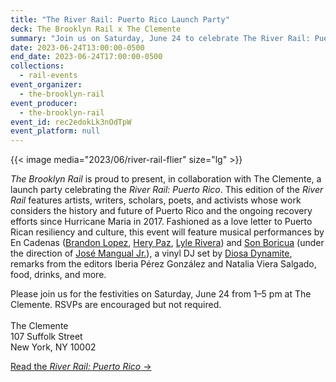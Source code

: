 ```yaml
---
title: "The River Rail: Puerto Rico Launch Party"
deck: The Brooklyn Rail x The Clemente
summary: "Join us on Saturday, June 24 to celebrate The River Rail: Puerto Rico"
date: 2023-06-24T13:00:00-0500
end_date: 2023-06-24T17:00:00-0500
collections:
  - rail-events
event_organizer:
  - the-brooklyn-rail
event_producer:
  - the-brooklyn-rail
event_id: rec2edokLk3nOdTpW
event_platform: null
---
```

{{< image media="2023/06/river-rail-flier" size="lg" >}}

*The Brooklyn Rail* is proud to present, in collaboration with The Clemente, a launch party celebrating the *River Rail: Puerto Rico*. This edition of the *River Rail* features artists, writers, scholars, poets, and activists whose work considers the history and future of Puerto Rico and the ongoing recovery efforts since Hurricane Maria in 2017. Fashioned as a love letter to Puerto Rican resiliency and culture, this event will feature musical performances by En Cadenas ([Brandon Lopez](https://www.brandonlopez.nyc/), [Hery Paz](https://www.herypaz.com/about), [Lyle Rivera](https://lylerivera.bandcamp.com/)) and [Son Boricua](https://open.spotify.com/artist/2gLbmzUtK0S8QoeKMBBPNQ) (under the direction of [José Mangual Jr.](https://en.wikipedia.org/wiki/Jos%C3%A9_Mangual_Jr)), a vinyl DJ set by [Diosa Dynamite](https://www.instagram.com/djdiosadynamite/), remarks from the editors Iberia Pérez González and Natalia Viera Salgado, food, drinks, and more. 

[](https://brooklynrail.org/special/River_Rail_Puerto_Rico/)Please join us for the festivities on Saturday, June 24 from 1–5 pm at The Clemente. RSVPs are encouraged but not required. \
\
T﻿he Clemente\
1﻿07 Suffolk Street\
N﻿ew York, NY 10002

[R﻿ead the *River Rail: Puerto Rico* →](https://brooklynrail.org/special/River_Rail_Puerto_Rico/)
